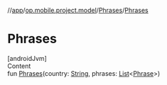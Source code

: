 //[app](../../../index.md)/[op.mobile.project.model](../index.md)/[Phrases](index.md)/[Phrases](-phrases.md)



# Phrases  
[androidJvm]  
Content  
fun [Phrases](-phrases.md)(country: [String](https://kotlinlang.org/api/latest/jvm/stdlib/kotlin/-string/index.html), phrases: [List](https://kotlinlang.org/api/latest/jvm/stdlib/kotlin.collections/-list/index.html)<[Phrase](../-phrase/index.md)>)  



